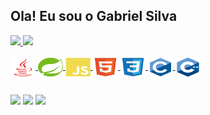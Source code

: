 ## Ola! Eu sou o Gabriel Silva

 <div>
  <a href="https://github.com/Silva031">
  <img height="180em" src="https://github-readme-stats.vercel.app/api?username=Silva031&show_icons=true&theme=dark&include_all_commits=true&count_private=true"/>
  <img height="180em" src="https://github-readme-stats.vercel.app/api/top-langs/?username=Silva031&layout=compact&langs_count=16&theme=dark"/>
<div>
<div style="display: inline_block"><br>
   <img align="center" alt="Silva-Java" height="30" width="40" src="https://raw.githubusercontent.com/devicons/devicon/master/icons/java/java-plain.svg">
 <img align="center" alt="Silva-SpringBoot" height="30" width="40" src="https://raw.githubusercontent.com/devicons/devicon/master/icons/spring/spring-original.svg">
  <img align="center" alt="Silva-Js" height="30" width="40" src="https://raw.githubusercontent.com/devicons/devicon/master/icons/javascript/javascript-plain.svg">
  <img align="center" alt="Silva-HTML" height="30" width="40" src="https://raw.githubusercontent.com/devicons/devicon/master/icons/html5/html5-original.svg">
  <img align="center" alt="Silva-CSS" height="30" width="40" src="https://raw.githubusercontent.com/devicons/devicon/master/icons/css3/css3-original.svg">
  <img align="center" alt="Silva-C" height="30" width="40" src="https://raw.githubusercontent.com/devicons/devicon/master/icons/c/c-original.svg">
<img align="center" alt="Silva-Cpp" height="30" width="40" src="https://raw.githubusercontent.com/devicons/devicon/master/icons/cplusplus/cplusplus-original.svg">

  
            
          
          
</div>
  
  ##
  
  <div>
  <a href = "mailto: gabrielsilvahf11@gmail.com"><img src="https://img.shields.io/badge/-Gmail-%23EA4335?style=for-the-badge&logo=gmail&logoColor=white" target="_blank"></a>
  <a href="https://www.linkedin.com/in/gabrielsilva031" target="_blank"><img src="https://img.shields.io/badge/-LinkedIn-%230077B5?style=for-the-badge&logo=linkedin&logoColor=white" target="_blank"></a>
  <a href="https://instagram.com/_silvayz" target="_blank"><img src="https://img.shields.io/badge/-Instagram-%23E4405F?style=for-the-badge&logo=instagram&logoColor=white" target="_blank"></a>
</div>
